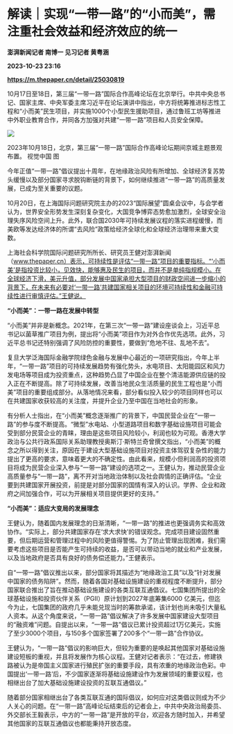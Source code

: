 # 解读｜实现“一带一路”的“小而美”，需注重社会效益和经济效应的统一
**澎湃新闻记者 南博一 见习记者 黄粤涵**

**2023-10-23 23:16**

**https://m.thepaper.cn/detail/25030819**

10月17日至18日，第三届“一带一路”国际合作高峰论坛在北京举行。中共中央总书记、国家主席、中央军委主席习近平在论坛演讲中指出，中方将统筹推进标志性工程和“小而美”民生项目，并实施1000个小型民生援助项目，通过鲁班工坊等推进中外职业教育合作，并同各方加强对共建“一带一路”项目和人员安全保障。

![](https://imagecloud.thepaper.cn/thepaper/image/275/282/360.jpg)

2023年10月18日，北京，第三届“一带一路”国际合作高峰论坛期间京城主题景观布置。 视觉中国 图

今年正值“一带一路”倡议提出十周年，在地缘政治风险有所增加、全球经济复苏势头缓慢以及部分国家寻求脱钩断链的背景下，如何继续推进“一带一路”的高质量发展，已成为至关重要的议题。

10月20日，在上海国际问题研究院主办的2023“国际展望”圆桌会议中，与会学者认为，世界安全形势发生深刻复杂变化，大国竞争博弈态势愈加激烈，全球安全治理失序风险空间上升。此外，联合国2030年可持续发展议程的落实进程缓慢，而美欧等发达经济体的所谓“去风险”政策给经济全球化和全球经济治理带来重大变数。

上海社会科学院国际问题研究所所长、研究员王健对澎湃新闻（www.thepaper.cn）表示，可持续性是评估“一带一路”项目的重要指标。“‘小而美’是指投资比较小，见效快，能够惠及民生的项目，而并不是单纯指规模小。在全球经济下滑，美元升值，部分发展中国家承担大型项目的财政空间进一步缩小的背景下，在未来有必要对‘一带一路’共建国家相关项目的环境可持续性和金融可持续性进行审慎评估。”王健说。

**“小而美”：一带一路在发展中转型**

“小而美”并非是新概念。2021年，在第三次“一带一路”建设座谈会上，习近平总书记以菌草推广项目为例，提出将“小而美”项目作为对外合作优先选项。此外，习近平总书记还特别强调了风险防控的重要性，要做到“危地不往、乱地不去”。

复旦大学泛海国际金融学院绿色金融与发展中心最近的一项研究指出，今年上半年，“一带一路”项目的可持续发展趋势有强化势头，水电项目、太阳能园区和风力发电场等项目成为投资重点，这种趋势凸显了中国企业在整个清洁能源供应链的投入正在不断提高。除了可持续发展，改善当地民众生活质量的民生工程也是“小而美”项目的重要组成部分。从落地情况来看，部分看似投入较少的项目同样也可以在共建国家收获较高的关注度，并提升企业乃至中国在当地社会的形象。

有分析人士指出，在“小而美”概念逐渐推广的背景下，中国民营企业在“一带一路”的参与度不断提高。“微型”水电站、小型道路项目和数字基础设施项目可能会受到部分民营企业的青睐，理由是这些项目风险较小，利润也较为可观。香港大学政治与公共行政系国际关系助理教授奥斯汀·斯特兰奇曾撰文指出，“小而美”的概念之所以得到关注，原因在于建设大型基础设施项目对投资主体驾驭复杂性的能力提出了更高的要求，意味着更大的不确定性。由此看来，规模小但利润高的投资项目将成为民营企业深入参与“一带一路”建设的选项之一。王健认为，推动民营企业高质量参与“一带一路”，离不开对当地政治体制以及社会舆情的正确评估。“企业要到共建国家开展投资，前提是对部分国家的国情有深入的认识。学界、企业和政府之间加强合作，可以为开展相关项目提供更好的支持。”

**“小而美”：适应大变局的发展理念**

王健认为，随着国内发展理念的日渐清晰，“一带一路”的推进也更强调务实和高效协作。“实际上，部分共建国家存在‘求大求快’的错误观念。完成项目建设固然重要，但后期运营和管理过程中的风险更值得警惕。为了防止管理出现困难，我们需要考虑这些项目是否能产生可持续的收益，是否可以带动当地的就业和产业发展，以及当地政府是否具有良好的债务偿还能力。”王健表示。

自“一带一路”倡议推出以来，部分国家将其描述为“地缘政治工具”以及“针对发展中国家的债务陷阱”。然而，随着各国对基础设施建设的重视程度不断提升，部分国家联合推出了旨在推动基础设施建设的各类互联互通倡议。七国集团所提出的全球基础设施和投资伙伴关系（PGII）原计划到2027年底筹集6000 亿美元，但迄今为止，七国集团的政府几乎未能兑现当时的筹款承诺，该计划也尚未吸引大量私人资本。从这个角度来说，“一带一路”倡议解决了许多发展中国家建设大型项目的“融资难”问题。自提出以来，“一带一路”倡议已累计投资超过1万亿美元，实施了至少3000个项目，与150多个国家签署了200多个“一带一路”合作协议。

王健认为，“一带一路”倡议的影响巨大，但较为重要的是唤起其他国家对基础设施建设短板的重视，并且将发展作为核心议程。王健对记者表示：“在过去，修建铁路被认为是帝国主义国家进行殖民扩张的重要手段，具有浓重的地缘政治色彩。中国提出‘一带一路’后，不少国家逐渐将基础设施建设作为发展领域的重要议程，也相继出台了加大基础设施建设投资的互联互通倡议。”

随着部分国家相继出台了各类互联互通的国际倡议，如何应对这类倡议则成为不少人关心的问题。在“一带一路”高峰论坛结束后的记者会上，中共中央政治局委员、外交部长王毅表示，中方的“一带一路”是开放的平台，欢迎各方随时加入，并希望其他国家的互联互通倡议也都能秉持开放态度。